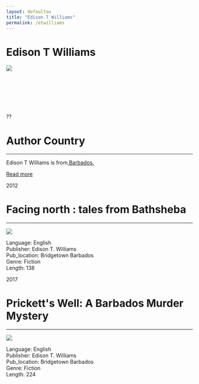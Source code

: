 ```yaml
---
layout: defaultau
title: "Edison T Williams"
permalink: /etwilliams
---
```

<!-- partial:index.partial.html -->
<div class="content">
    <h1>Edison T Williams</h1>
    <div class="quote">
        <div><img src="https://scontent.fanu2-1.fna.fbcdn.net/v/t1.6435-9/54279452_10161848225275085_35129448047050752_n.jpg?_nc_cat=106&ccb=1-7&_nc_sid=973b4a&_nc_ohc=GJwt-x1s0IwAX_VENVU&_nc_ht=scontent.fanu2-1.fna&oh=00_AT9LxQ02-RsfBHX-QnyEXyx8Ki3NKznF6a1edmlJtszjkw&oe=6305FFA5" class="logo"></div>
    </div>
    <div class="timeline">
        <div style="padding-bottom:100px;"></div>
        <div class="block">
            <div class="date right"><p class="right"> ?? </p></div>
            <div class="dot"></div>
            <div class="left first">
            <div class="author_country">
                <h1>Author Country</h1><hr>
          <div class="aclocation">   <p> Edison T Williams is from<a href="http://localhost:4000/12"> Barbados.</a></p></div>
                <div class="acreadmore"><a href="#">Read more</a></div>
            </div>
            </div>
        </div>
        <div class="block">
            <div class="date right"><p class="right">2012</p></div>
            <div class="dot"></div>
            <div class="right">
                <h1>Facing north : tales from Bathsheba</h1><hr>
                <p><img src="https://images-na.ssl-images-amazon.com/images/I/51z2kcw7JEL._SX331_BO1,204,203,200_.jpg"></p>
                <p>
                Language: English <br/>
                Publisher: Edison T. Williams<br/>
                Pub_location: Bridgetown Barbados <br/>
                Genre: Fiction <br/>
                Length: 138 <br/>
                </p>
            </div>
        </div>
        <div class="block">
            <div class="date left"><p class="left">2017</p></div>
            <div class="dot"></div>
            <div class="right">
                <h1>Prickett's Well: A Barbados Murder Mystery </h1><hr>
                <p><img src="https://m.media-amazon.com/images/I/51Dbf6l9NGL.jpg"></p>
                <p>
                Language: English <br/>
                Publisher: Edison T. Williams <br/>
                Pub_location: Bridgetown Barbados <br/>
                Genre: Fiction <br/>
                Length: 224 <br/>
                </p>
            </div>
        </div>
        </div>
        <!-- partial -->
          <script src='https://cdnjs.cloudflare.com/ajax/libs/jquery/3.1.1/jquery.min.js'></script><script  src="assets/js/authorscript.js"></script>
